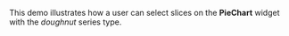 This demo illustrates how a&nbsp;user can select slices on&nbsp;the **PieChart** widget with the _doughnut_ series type.